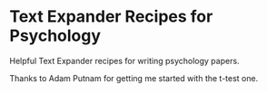 Text Expander Recipes for Psychology
====================================

Helpful Text Expander recipes for writing psychology papers.

Thanks to Adam Putnam for getting me started with the t-test one.
